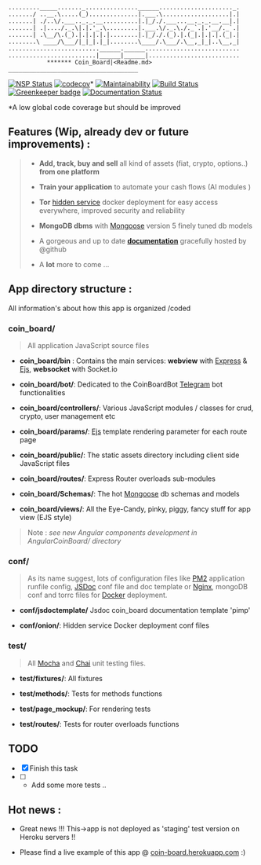     ........._____......._...............______....................._.
    ......./ ..__.\.....(_)..............|.___.\...................|.|
    .......| ./..\/.___.._._.__..........|.|_/./.___...__._._.__.__|.|
    .......| .|..../._.\|.|.'_.\.........|.___.\/._.\./._`.|.'__/._`.|
    .......| .\__/\.(_).|.|.|.|.|........|.|_/./.(_).|.(_|.|.|.|.(_|.|
    ........\ ____/\___/|_|_|.|_|........\____/.\___/.\__,_|_|..\__,_|
    ..........................______.______...........................
    .........................|______|______|..........................
               ******* Coin_Board|<Readme.md>
    _____________________________________

[![NSP Status](https://nodesecurity.io/orgs/myassetboard/projects/04879839-3267-4c02-be03-e8327234c183/badge)](https://nodesecurity.io/orgs/myassetboard/projects/04879839-3267-4c02-be03-e8327234c183) [![codecov](https://codecov.io/gh/MyAssetBoard/coinboard-webapp/branch/master/graph/badge.svg)](https://codecov.io/gh/MyAssetBoard/coinboard-webapp)\* [![Maintainability](https://api.codeclimate.com/v1/badges/9ac9afa71800cd011a6e/maintainability)](https://codeclimate.com/github/MyAssetBoard/coinboard-webapp/maintainability) [![Build Status](https://travis-ci.org/MyAssetBoard/coinboard-webapp.svg?branch=master)](https://travis-ci.org/MyAssetBoard/coinboard-webapp) [![Greenkeeper badge](https://badges.greenkeeper.io/MyAssetBoard/coinboard-webapp.svg)](https://greenkeeper.io/) [![Documentation Status](https://readthedocs.org/projects/coinboard-webapp/badge/?version=latest)](http://coinboard-webapp.readthedocs.io/en/latest/?badge=latest)

\*A low global code coverage but should be improved

## Features (Wip, already dev or future improvements) :

> -   **Add, track, buy and sell** all kind of assets (fiat, crypto, options..) **from one platform**
>
>
> -   **Train your application** to automate your cash flows (AI modules )
>
>
> -   **Tor** [hidden service](https://www.torproject.org/) docker deployment for easy access everywhere, improved security and reliability
>
>
> -   **MongoDB dbms** with [Mongoose](http://mongoosejs.com/docs/api.html)  version 5 finely tuned db models
>
>
> -   A gorgeous and up to date [**documentation**](https://myassetboard.github.io/coinboard-webapp/index.html) gracefully hosted by @github
>
>
> -   A **lot** more to come ...

## App directory structure :

All information's about how this app is organized /coded

### coin_board/

> All application JavaScript source files

-   **coin_board/bin** : Contains the main services:  **webview** with [Express](expressjs.com) & [Ejs](http://ejs.co/), **websocket** with Socket.io

-   **coin_board/bot/**: Dedicated to the CoinBoardBot [Telegram](https://telegram.org/) bot functionalities

-   **coin_board/controllers/**: Various JavaScript modules / classes for crud, crypto, user management etc

-   **coin_board/params/**: [Ejs](http://ejs.co/) template rendering parameter for each route page

-   **coin_board/public/**: The static assets directory including client side JavaScript files

-   **coin_board/routes/**: Express Router overloads sub-modules

-   **coin_board/Schemas/**: The hot [Mongoose](http://mongoosejs.com/docs/api.html) db schemas and models

-   **coin_board/views/**: All the Eye-Candy, pinky, piggy, fancy stuff for app view (EJS style)

> Note : _see new Angular components development in AngularCoinBoard/ directory_

### conf/

> As its name suggest, lots of configuration  files like [PM2](http://pm2.keymetrics.io/) application runfile config, [JSDoc](http://usejsdoc.org/index.html) conf file and doc template or [Nginx](https://www.nginx.com/), mongoDB conf and torrc files for [Docker](https://www.docker.com) deployment.

-   **conf/jsdoctemplate/** Jsdoc coin_board documentation template 'pimp'

-   **conf/onion/**: Hidden service Docker deployment conf files

### test/

> All [Mocha](https://mochajs.org/) and [Chai](http://www.chaijs.com/) unit testing files.

-   **test/fixtures/**: All fixtures

-   **test/methods/**: Tests for methods functions

-   **test/page_mockup/**: For rendering tests

-   **test/routes/**: Tests for router overloads functions

## TODO

-   [x] Finish this task
-   [ ] -   Add some more tests ..

## Hot news :

-   Great news !!! This->app is not deployed as 'staging' test version on Heroku servers !!

-   Please find a live example of this app @ [coin-board.herokuapp.com](https://coin-board.herokuapp.com/)  :)
